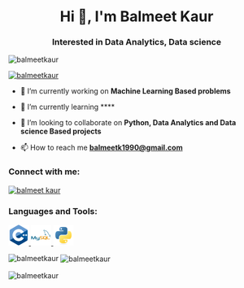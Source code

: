 <h1 align="center">Hi 👋, I'm Balmeet Kaur</h1>
<h3 align="center">Interested in Data Analytics, Data science</h3>

<p align="left"> <img src="https://komarev.com/ghpvc/?username=balmeetkaur&label=Profile%20views&color=0e75b6&style=flat" alt="balmeetkaur" /> </p>

<p align="left"> <a href="https://github.com/ryo-ma/github-profile-trophy"><img src="https://github-profile-trophy.vercel.app/?username=balmeetkaur" alt="balmeetkaur" /></a> </p>

- 🔭 I’m currently working on **Machine Learning Based problems**

- 🌱 I’m currently learning ****

- 👯 I’m looking to collaborate on **Python, Data Analytics and Data science Based projects**

- 📫 How to reach me **balmeetk1990@gmail.com**

<h3 align="left">Connect with me:</h3>
<p align="left">
<a href="https://kaggle.com/balmeet kaur" target="blank"><img align="center" src="https://raw.githubusercontent.com/rahuldkjain/github-profile-readme-generator/master/src/images/icons/Social/kaggle.svg" alt="balmeet kaur" height="30" width="40" /></a>
</p>

<h3 align="left">Languages and Tools:</h3>
<p align="left"> <a href="https://www.w3schools.com/cpp/" target="_blank" rel="noreferrer"> <img src="https://raw.githubusercontent.com/devicons/devicon/master/icons/cplusplus/cplusplus-original.svg" alt="cplusplus" width="40" height="40"/> </a> <a href="https://www.mysql.com/" target="_blank" rel="noreferrer"> <img src="https://raw.githubusercontent.com/devicons/devicon/master/icons/mysql/mysql-original-wordmark.svg" alt="mysql" width="40" height="40"/> </a> <a href="https://www.python.org" target="_blank" rel="noreferrer"> <img src="https://raw.githubusercontent.com/devicons/devicon/master/icons/python/python-original.svg" alt="python" width="40" height="40"/> </a> </p>

<p><img align="left" src="https://github-readme-stats.vercel.app/api/top-langs?username=balmeetkaur&show_icons=true&locale=en&layout=compact" alt="balmeetkaur" /></p>

<p>&nbsp;<img align="center" src="https://github-readme-stats.vercel.app/api?username=balmeetkaur&show_icons=true&locale=en" alt="balmeetkaur" /></p>

<p><img align="center" src="https://github-readme-streak-stats.herokuapp.com/?user=balmeetkaur&" alt="balmeetkaur" /></p>
